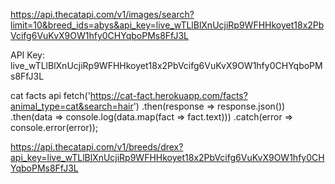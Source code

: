 https://api.thecatapi.com/v1/images/search?limit=10&breed_ids=abys&api_key=live_wTLlBlXnUcjiRp9WFHHkoyet18x2PbVcifg6VuKvX9OW1hfy0CHYqboPMs8FfJ3L


API Key: 
live_wTLlBlXnUcjiRp9WFHHkoyet18x2PbVcifg6VuKvX9OW1hfy0CHYqboPMs8FfJ3L




cat facts api
fetch('https://cat-fact.herokuapp.com/facts?animal_type=cat&search=hair')
  .then(response => response.json())
  .then(data => console.log(data.map(fact => fact.text)))
  .catch(error => console.error(error));


https://api.thecatapi.com/v1/breeds/drex?api_key=live_wTLlBlXnUcjiRp9WFHHkoyet18x2PbVcifg6VuKvX9OW1hfy0CHYqboPMs8FfJ3L
